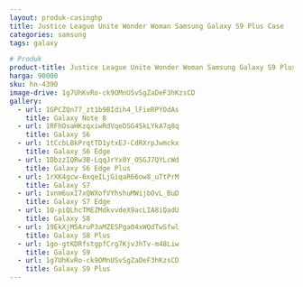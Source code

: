 ```yaml
---
layout: produk-casinghp
title: Justice League Unite Wonder Woman Samsung Galaxy S9 Plus Case
categories: samsung
tags: galaxy

# Produk
product-title: Justice League Unite Wonder Woman Samsung Galaxy S9 Plus Case
harga: 90000
sku: hn-4390
image-drive: 1g7UhKvRo-ck9OMnUSvSgZaDeF3hKzsCD
gallery:
  - url: 1GPCZQn77_zt1b9BIdih4_lFieRPYOdAs
    title: Galaxy Note 8
  - url: 1RFhOsaHKzqxiwRdVqeDSG45kLYkA7q8q
    title: Galaxy S6
  - url: 1tCcbLBkPrqtTD1ytxEJ-CdRXrpJwmckx
    title: Galaxy S6 Edge
  - url: 1DbzzIQRw3B-LqqJrYx0Y_OSGJ7QYLcWd
    title: Galaxy S6 Edge Plus
  - url: 1rXK4gcw-6xqeILjGiqaR66ow8_uTtPrM
    title: Galaxy S7
  - url: 1vnm6uxI7xQWXofVYhshuMWijbOvL_BuD
    title: Galaxy S7 Edge
  - url: 1Q-piQLhcTMEZMdkvvdeX9acLIA8iQadU
    title: Galaxy S8
  - url: 19EkXjM5AruP3aMZESPga04xWQdTwSfwl
    title: Galaxy S8 Plus
  - url: 1go-gtKDRfstgpfCrg7KjvJhTv-m48Liw
    title: Galaxy S9
  - url: 1g7UhKvRo-ck9OMnUSvSgZaDeF3hKzsCD
    title: Galaxy S9 Plus
---
```

